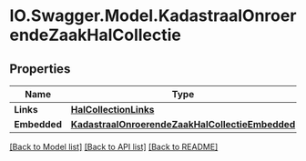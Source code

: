 # IO.Swagger.Model.KadastraalOnroerendeZaakHalCollectie
## Properties

Name | Type | Description | Notes
------------ | ------------- | ------------- | -------------
**Links** | [**HalCollectionLinks**](HalCollectionLinks.md) |  | [optional] 
**Embedded** | [**KadastraalOnroerendeZaakHalCollectieEmbedded**](KadastraalOnroerendeZaakHalCollectieEmbedded.md) |  | [optional] 

[[Back to Model list]](../README.md#documentation-for-models) [[Back to API list]](../README.md#documentation-for-api-endpoints) [[Back to README]](../README.md)

